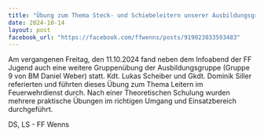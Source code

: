 ```yaml
---
title: "Übung zum Thema Steck- und Schiebeleitern unserer Ausbildungsgruppe"
date: 2024-10-14
layout: post
facebook_url: "https://facebook.com/ffwenns/posts/919023033593483"
---
```


Am vergangenen Freitag, den 11.10.2024 fand neben dem Infoabend der FF Jugend auch eine weitere Gruppenübung der Ausbildungsgruppe (Gruppe 9 von BM Daniel Weber) statt. Kdt. Lukas Scheiber und Gkdt. Dominik Siller referierten und führten dieses Übung zum Thema Leitern im Feuerwehrdienst durch. Nach einer Theoretischen Schulung wurden mehrere praktische Übungen im richtigen Umgang und Einsatzbereich durchgeführt. 

 DS, LS - FF Wenns